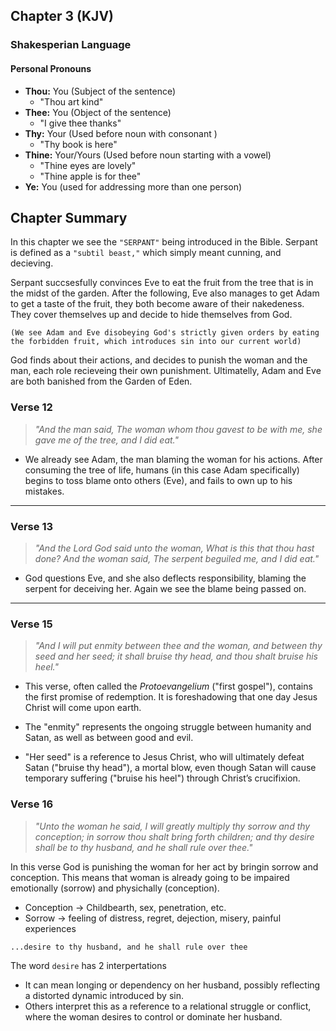 ## Chapter 3 (KJV)

### Shakesperian Language

#### Personal Pronouns 

*   **Thou:** You (Subject of the sentence)
    *   "Thou art kind" 
*   **Thee:** You (Object of the sentence)
    *   "I give thee thanks" 
*   **Thy:** Your (Used before noun with consonant )
    *   "Thy book is here" 
*   **Thine:** Your/Yours (Used before noun starting with a vowel)
    * "Thine eyes are lovely"
    * "Thine apple is for thee"
*   **Ye:** You (used for addressing more than one person)

## Chapter Summary 

In this chapter we see the `"SERPANT"` being introduced in the Bible. Serpant is defined as a `"subtil beast,"` which simply meant cunning, and decieving. 

Serpant succsesfully convinces Eve to eat the fruit from the tree that is in the midst of the garden. After the following, Eve also manages to get Adam to get a taste of the fruit, they both become aware of their nakedeness. They cover themselves up and decide to hide themselves from God. 

`(We see Adam and Eve disobeying God's strictly given orders by eating the forbidden fruit, which introduces sin into our current world)`

God finds about their actions, and decides to punish the woman and the man, each role recieveing their own punishment. Ultimatelly, Adam and Eve are both banished from the Garden of Eden. 




### **Verse 12**
> *"And the man said, The woman whom thou gavest to be with me, she gave me of the tree, and I did eat."*

- We already see Adam, the man blaming the woman for his actions. After consuming the tree of life, humans (in this case Adam specifically) begins to toss blame onto others (Eve), and fails to own up to his mistakes. 
---

### **Verse 13**
> *"And the Lord God said unto the woman, What is this that thou hast done? And the woman said, The serpent beguiled me, and I did eat."*

- God questions Eve, and she also deflects responsibility, blaming the serpent for deceiving her. Again we see the blame being passed on. 
---

### **Verse 15**
> *"And I will put enmity between thee and the woman, and between thy seed and her seed; it shall bruise thy head, and thou shalt bruise his heel."*


- This verse, often called the *Protoevangelium* ("first gospel"), contains the first promise of redemption. It is foreshadowing that one day Jesus Christ will come upon earth.
- The "enmity" represents the ongoing struggle between humanity and Satan, as well as between good and evil.

- "Her seed" is a reference to Jesus Christ, who will ultimately defeat Satan ("bruise thy head"), a mortal blow, even though Satan will cause temporary suffering ("bruise his heel") through Christ’s crucifixion.

### **Verse 16**
> *"Unto the woman he said, I will greatly multiply thy sorrow and thy conception; in sorrow thou shalt bring forth children; and thy desire shall be to thy husband, and he shall rule over thee."*

In this verse God is punishing the woman for her act by bringin sorrow and conception. This means that woman is already going to be impaired emotionally (sorrow) and physichally (conception). 

* Conception -> Childbearth, sex, penetration, etc. 
* Sorrow -> feeling of distress, regret, dejection, misery, painful experiences 




`...desire to thy husband, and he shall rule over thee`

The word `desire` has 2 interpertations 

*  It can mean longing or dependency on her husband, possibly reflecting a distorted dynamic introduced by sin.
* Others interpret this as a reference to a relational struggle or conflict, where the woman desires to control or dominate her husband.
